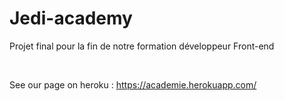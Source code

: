# Jedi-academy
Projet final pour la fin de notre formation développeur Front-end

<br>

See our page on heroku : https://academie.herokuapp.com/ 
